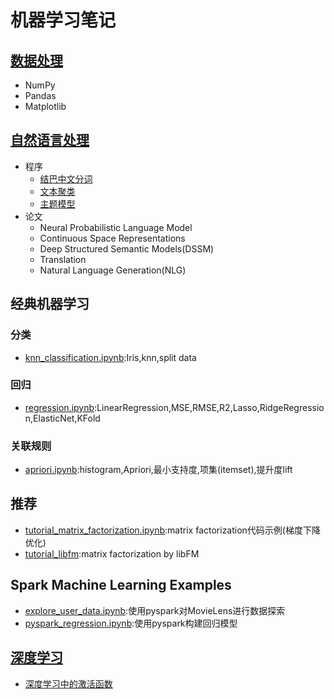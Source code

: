 # 机器学习笔记
## [数据处理][0]
- NumPy
- Pandas
- Matplotlib

## [自然语言处理][30]
- 程序
    - [结巴中文分词][31]
    - [文本聚类][32]
    - [主题模型][33]
- 论文
    - Neural Probabilistic Language Model
    - Continuous Space Representations
    - Deep Structured Semantic Models(DSSM)
    - Translation
    - Natural Language Generation(NLG)

## 经典机器学习
### 分类
- [knn_classification.ipynb](knn_classification.ipynb):Iris,knn,split data

### 回归
- [regression.ipynb](regression.ipynb):LinearRegression,MSE,RMSE,R2,Lasso,RidgeRegression,ElasticNet,KFold

### 关联规则
- [apriori.ipynb](apriori.ipynb):histogram,Apriori,最小支持度,项集(itemset),提升度lift

## 推荐
- [tutorial_matrix_factorization.ipynb](tutorial_matrix_factorization.ipynb):matrix factorization代码示例(梯度下降优化)
- [tutorial_libfm](tutorial_libfm):matrix factorization by libFM

## Spark Machine Learning Examples
- [explore_user_data.ipynb](pyspark_explore_user_data.ipynb):使用pyspark对MovieLens进行数据探索
- [pyspark_regression.ipynb](pyspark_regression.ipynb):使用pyspark构建回归模型

## [深度学习][40]
- [深度学习中的激活函数][41]



[0]: data-processing/

[30]:natural-language-processing/
[31]:natural-language-processing/jieba.ipynb
[32]:natural-language-processing/text_clustering.ipynb
[33]:natural-language-processing/topic_model.ipynb

[40]:deep-learning
[41]:deep-learning/activation-function.ipynb
